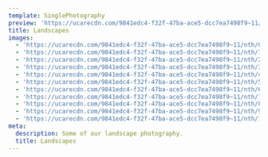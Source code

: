```yaml
---
template: SinglePhotography
preview: 'https://ucarecdn.com/9841edc4-f32f-47ba-ace5-dcc7ea7498f9~11/nth/2/'
title: Landscapes
images:
  - 'https://ucarecdn.com/9841edc4-f32f-47ba-ace5-dcc7ea7498f9~11/nth/0/'
  - 'https://ucarecdn.com/9841edc4-f32f-47ba-ace5-dcc7ea7498f9~11/nth/1/'
  - 'https://ucarecdn.com/9841edc4-f32f-47ba-ace5-dcc7ea7498f9~11/nth/2/'
  - 'https://ucarecdn.com/9841edc4-f32f-47ba-ace5-dcc7ea7498f9~11/nth/3/'
  - 'https://ucarecdn.com/9841edc4-f32f-47ba-ace5-dcc7ea7498f9~11/nth/4/'
  - 'https://ucarecdn.com/9841edc4-f32f-47ba-ace5-dcc7ea7498f9~11/nth/5/'
  - 'https://ucarecdn.com/9841edc4-f32f-47ba-ace5-dcc7ea7498f9~11/nth/6/'
  - 'https://ucarecdn.com/9841edc4-f32f-47ba-ace5-dcc7ea7498f9~11/nth/7/'
  - 'https://ucarecdn.com/9841edc4-f32f-47ba-ace5-dcc7ea7498f9~11/nth/8/'
  - 'https://ucarecdn.com/9841edc4-f32f-47ba-ace5-dcc7ea7498f9~11/nth/9/'
  - 'https://ucarecdn.com/9841edc4-f32f-47ba-ace5-dcc7ea7498f9~11/nth/10/'
meta:
  description: Some of our landscape photography.
  title: Landscapes
---
```

